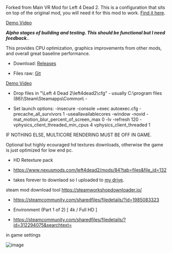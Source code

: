 
Forked from Main VR Mod for Left 4 Dead 2. This is a configuration that sits on top of the original mod, you will need it for this mod to work. [Find it here](https://github.com/sd805/l4d2vr). 

[Demo Video](https://youtu.be/rcQBNVXs6Fg?t=44)

***Alpha stages of building and testing. This should be functional but I need feedback.***. 

This provides CPU optimization, graphics improvements from other mods, and overall great baseline performance. 

- Download: [Releases](https://github.com/samfisherirl/Left4Dead2VR_HD_Remaster/releases)

- Files raw:  [Git](https://github.com/samfisherirl/Left4Dead2VR_HD_Remaster/tree/VR-HD-Remastered/l4d2%20-%20left4dead2%20-%20cfg)

[Demo Video](https://youtu.be/rcQBNVXs6Fg?t=44)

- Drop files in   "\Left 4 Dead 2\left4dead2\cfg" - usually C:\program files (86)\Steam\Steamapps\Common\ -

- Set launch options:
-insecure  -console +exec autoexec.cfg -precache_all_survivors 1  -useallavailablecores -window -novid -mat_motion_blur_percent_of_screen_max 0 -lv -refresh 120 -vphysics_client_threaded_min_cpus 4   vphysics_client_threaded 1

IF NOTHING ELSE, MULTICORE RENDERING MUST BE OFF IN GAME. 


Optional but highly ecouraged hd textures downloads, otherwise the game is just optimized for low end pc. 

 - HD Retexture pack
 - https://www.nexusmods.com/left4dead2/mods/84?tab=files&file_id=132

 - takes forever to downlaod so I uploaded to [my drive](https://drive.google.com/file/d/1OZ03HK9a5lNiir3I9vPcJLxOqWUDNNBj/view?usp=sharing). 

steam mod download tool https://steamworkshopdownloader.io/

 - https://steamcommunity.com/sharedfiles/filedetails/?id=1985083323 
 - Environment (Part 1 of 2) [ 4k / Full HD ]

 - https://steamcommunity.com/sharedfiles/filedetails/?id=312294075&searchtext=

in game settings

![image](https://user-images.githubusercontent.com/98753696/174659081-3de58da0-b556-4843-a8f1-eca6a13aeeec.png)
